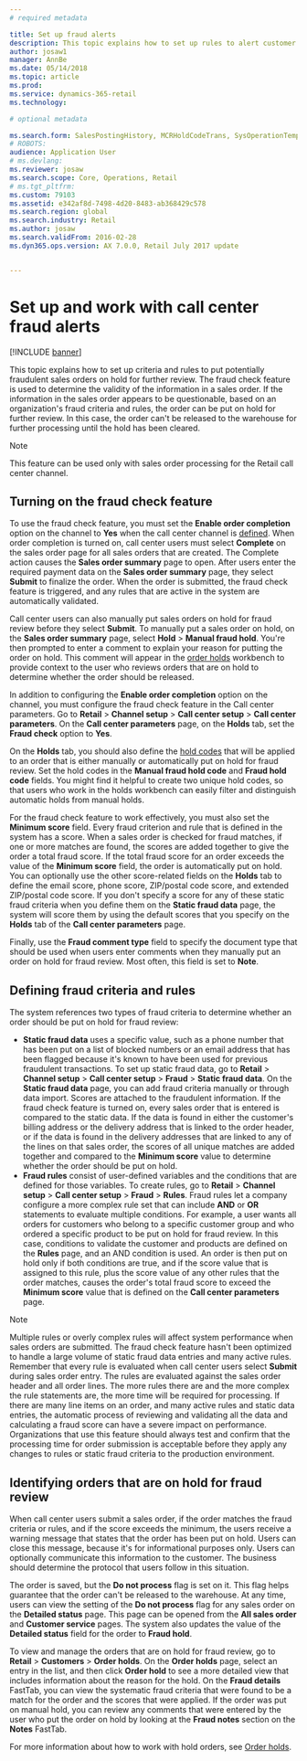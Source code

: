 ```yaml
---
# required metadata

title: Set up fraud alerts
description: This topic explains how to set up rules to alert customer service representatives of potentially fraudulent information when orders are processed. You can define specific codes that are used to automatically or manually put suspicious orders on hold. 
author: josaw1
manager: AnnBe
ms.date: 05/14/2018
ms.topic: article
ms.prod: 
ms.service: dynamics-365-retail
ms.technology: 

# optional metadata

ms.search.form: SalesPostingHistory, MCRHoldCodeTrans, SysOperationTemplateForm
# ROBOTS: 
audience: Application User
# ms.devlang: 
ms.reviewer: josaw
ms.search.scope: Core, Operations, Retail
# ms.tgt_pltfrm: 
ms.custom: 79103
ms.assetid: e342af8d-7498-4d20-8483-ab368429c578
ms.search.region: global
ms.search.industry: Retail
ms.author: josaw
ms.search.validFrom: 2016-02-28
ms.dyn365.ops.version: AX 7.0.0, Retail July 2017 update


---
```


# Set up and work with call center fraud alerts

[!INCLUDE [banner](includes/banner.md)]

This topic explains how to set up criteria and rules to put potentially fraudulent sales orders on hold for further review. The fraud check feature is used to determine the validity of the information in a sales order. If the information in the sales order appears to be questionable, based on an organization's fraud criteria and rules, the order can be put on hold for further review. In this case, the order can't be released to the warehouse for further processing until the hold has been cleared.

> [!NOTE]
> This feature can be used only with sales order processing for the Retail call center channel.

## Turning on the fraud check feature

To use the fraud check feature, you must set the **Enable order completion** option on the channel to **Yes** when the call center channel is [defined](https://docs.microsoft.com/en-us/dynamics365/unified-operations/retail/set-up-order-processing-options). When order completion is turned on, call center users must select **Complete** on the sales order page for all sales orders that are created. The Complete action causes the **Sales order summary** page to open. After users enter the required payment data on the **Sales order summary** page, they select **Submit** to finalize the order. When the order is submitted, the fraud check feature is triggered, and any rules that are active in the system are automatically validated.

Call center users can also manually put sales orders on hold for fraud review before they select **Submit**. To manually put a sales order on hold, on the **Sales order summary** page, select **Hold** \> **Manual fraud hold**. You're then prompted to enter a comment to explain your reason for putting the order on hold. This comment will appear in the [order holds](https://docs.microsoft.com/en-us/dynamics365/unified-operations/retail/work-with-order-holds) workbench to provide context to the user who reviews orders that are on hold to determine whether the order should be released.

In addition to configuring the **Enable order completion** option on the channel, you must configure the fraud check feature in the Call center parameters. Go to **Retail** \> **Channel setup** \> **Call center setup** \> **Call center parameters**. On the **Call center parameters** page, on the **Holds** tab, set the **Fraud check** option to **Yes**.

On the **Holds** tab, you should also define the [hold codes](https://docs.microsoft.com/en-us/dynamics365/unified-operations/retail/work-with-order-holds) that will be applied to an order that is either manually or automatically put on hold for fraud review. Set the hold codes in the **Manual fraud hold code** and **Fraud hold code** fields. You might find it helpful to create two unique hold codes, so that users who work in the holds workbench can easily filter and distinguish automatic holds from manual holds.

For the fraud check feature to work effectively, you must also set the **Minimum score** field. Every fraud criterion and rule that is defined in the system has a score. When a sales order is checked for fraud matches, if one or more matches are found, the scores are added together to give the order a total fraud score. If the total fraud score for an order exceeds the value of the **Minimum score** field, the order is automatically put on hold. You can optionally use the other score-related fields on the **Holds** tab to define the email score, phone score, ZIP/postal code score, and extended ZIP/postal code score. If you don't specify a score for any of these static fraud criteria when you define them on the **Static fraud data** page, the system will score them by using the default scores that you specify on the **Holds** tab of the **Call center parameters** page.

Finally, use the **Fraud comment type** field to specify the document type that should be used when users enter comments when they manually put an order on hold for fraud review. Most often, this field is set to **Note**.

## Defining fraud criteria and rules

The system references two types of fraud criteria to determine whether an order should be put on hold for fraud review:

- **Static fraud data** uses a specific value, such as a phone number that has been put on a list of blocked numbers or an email address that has been flagged because it's known to have been used for previous fraudulent transactions. To set up static fraud data, go to **Retail** \> **Channel setup** \> **Call center setup** \> **Fraud** \> **Static fraud data**. On the **Static fraud data** page, you can add fraud criteria manually or through data import. Scores are attached to the fraudulent information. If the fraud check feature is turned on, every sales order that is entered is compared to the static data. If the data is found in either the customer's billing address or the delivery address that is linked to the order header, or if the data is found in the delivery addresses that are linked to any of the lines on that sales order, the scores of all unique matches are added together and compared to the **Minimum score** value to determine whether the order should be put on hold.
- **Fraud rules** consist of user-defined variables and the conditions that are defined for those variables. To create rules, go to **Retail** \> **Channel setup** \> **Call center setup** \> **Fraud** \> **Rules**. Fraud rules let a company configure a more complex rule set that can include **AND** or **OR** statements to evaluate multiple conditions. For example, a user wants all orders for customers who belong to a specific customer group and who ordered a specific product to be put on hold for fraud review. In this case, conditions to validate the customer and products are defined on the **Rules** page, and an AND condition is used. An order is then put on hold only if both conditions are true, and if the score value that is assigned to this rule, plus the score value of any other rules that the order matches, causes the order's total fraud score to exceed the **Minimum score** value that is defined on the **Call center parameters** page.

> [!NOTE]
> Multiple rules or overly complex rules will affect system performance when sales orders are submitted. The fraud check feature hasn't been optimized to handle a large volume of static fraud data entries and many active rules. Remember that every rule is evaluated when call center users select **Submit** during sales order entry. The rules are evaluated against the sales order header and all order lines. The more rules there are and the more complex the rule statements are, the more time will be required for processing. If there are many line items on an order, and many active rules and static data entries, the automatic process of reviewing and validating all the data and calculating a fraud score can have a severe impact on performance. Organizations that use this feature should always test and confirm that the processing time for order submission is acceptable before they apply any changes to rules or static fraud criteria to the production environment.

## Identifying orders that are on hold for fraud review

When call center users submit a sales order, if the order matches the fraud criteria or rules, and if the score exceeds the minimum, the users receive a warning message that states that the order has been put on hold. Users can close this message, because it's for informational purposes only. Users can optionally communicate this information to the customer. The business should determine the protocol that users follow in this situation.

The order is saved, but the **Do not process** flag is set on it. This flag helps guarantee that the order can't be released to the warehouse. At any time, users can view the setting of the **Do not process** flag for any sales order on the **Detailed status** page. This page can be opened from the **All sales order** and **Customer service** pages. The system also updates the value of the **Detailed status** field for the order to **Fraud hold**.

To view and manage the orders that are on hold for fraud review, go to **Retail** \> **Customers** \> **Order holds**. On the **Order holds** page, select an entry in the list, and then click **Order hold** to see a more detailed view that includes information about the reason for the hold. On the **Fraud details** FastTab, you can view the systematic fraud criteria that were found to be a match for the order and the scores that were applied. If the order was put on manual hold, you can review any comments that were entered by the user who put the order on hold by looking at the **Fraud notes** section on the **Notes** FastTab.

For more information about how to work with hold orders, see [Order holds](https://docs.microsoft.com/en-us/dynamics365/unified-operations/retail/work-with-order-holds).

